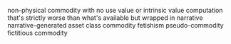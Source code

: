 non-physical commodity with no use value or intrinsic value
computation that's strictly worse than what's available but wrapped in narrative
narrative-generated asset class
commodity fetishism
pseudo-commodity
fictitious commodity